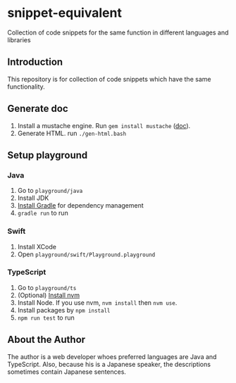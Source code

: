# snippet-equivalent
Collection of code snippets for the same function in different languages and libraries

## Introduction
This repository is for collection of code snippets which have the same functionality. 

## Generate doc
1. Install a mustache engine. Run `gem install mustache` ([doc](https://mustache.github.io/mustache.1.html)).
1. Generate HTML. run `./gen-html.bash`

## Setup playground
### Java
1. Go to `playground/java`
1. Install JDK
1. [Install Gradle](https://gradle.org/install/) for dependency management
1. `gradle run` to run

### Swift
1. Install XCode
1. Open `playground/swift/Playground.playground`

### TypeScript
1. Go to `playground/ts`
1. (Optional) [Install nvm](https://github.com/nvm-sh/nvm)
1. Install Node. If you use nvm, `nvm install` then `nvm use`.
1. Install packages by `npm install`
1. `npm run test` to run

## About the Author
The author is a web developer whoes preferred languages are Java and TypeScript. 
Also, because his is a Japanese speaker, the descriptions sometimes contain Japanese sentences. 
